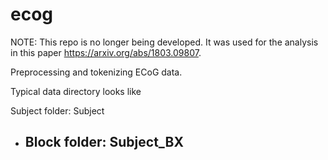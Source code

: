 ecog
====

NOTE: This repo is no longer being developed. It was used for the analysis in this paper https://arxiv.org/abs/1803.09807.

Preprocessing and tokenizing ECoG data.

Typical data directory looks like

Subject folder: Subject
  - Block folder: Subject_BX
    -
